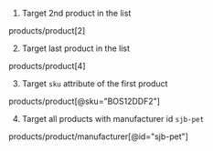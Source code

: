 
1. Target 2nd product in the list

products/product[2]

2. Target last product in the list

products/product[4]

3. Target `sku` attribute of the first product

products/product[@sku="BOS12DDF2"]

4. Target all products with manufacturer id `sjb-pet`

products/product/manufacturer[@id="sjb-pet"]